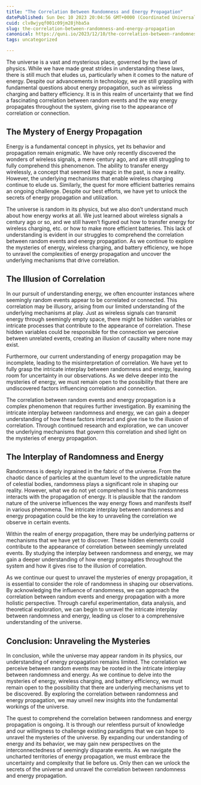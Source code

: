 ```yaml
---
title: "The Correlation Between Randomness and Energy Propagation"
datePublished: Sun Dec 10 2023 20:04:56 GMT+0000 (Coordinated Universal Time)
cuid: clv8wjyqf001c09jm28jhba5a
slug: the-correlation-between-randomness-and-energy-propagation
canonical: https://quni.io/2023/12/10/the-correlation-between-randomness-and-energy-propagation/
tags: uncategorized

---
```


The universe is a vast and mysterious place, governed by the laws of physics. While we have made great strides in understanding these laws, there is still much that eludes us, particularly when it comes to the nature of energy. Despite our advancements in technology, we are still grappling with fundamental questions about energy propagation, such as wireless charging and battery efficiency. It is in this realm of uncertainty that we find a fascinating correlation between random events and the way energy propagates throughout the system, giving rise to the appearance of correlation or connection.

The Mystery of Energy Propagation
---------------------------------

Energy is a fundamental concept in physics, yet its behavior and propagation remain enigmatic. We have only recently discovered the wonders of wireless signals, a mere century ago, and are still struggling to fully comprehend this phenomenon. The ability to transfer energy wirelessly, a concept that seemed like magic in the past, is now a reality. However, the underlying mechanisms that enable wireless charging continue to elude us. Similarly, the quest for more efficient batteries remains an ongoing challenge. Despite our best efforts, we have yet to unlock the secrets of energy propagation and utilization.

The universe is random in its physics, but we also don’t understand much about how energy works at all. We just learned about wireless signals a century ago or so, and we still haven’t figured out how to transfer energy for wireless charging, etc. or how to make more efficient batteries. This lack of understanding is evident in our struggles to comprehend the correlation between random events and energy propagation. As we continue to explore the mysteries of energy, wireless charging, and battery efficiency, we hope to unravel the complexities of energy propagation and uncover the underlying mechanisms that drive correlation.

The Illusion of Correlation
---------------------------

In our pursuit of understanding energy, we often encounter instances where seemingly random events appear to be correlated or connected. This correlation may be illusory, arising from our limited understanding of the underlying mechanisms at play. Just as wireless signals can transmit energy through seemingly empty space, there might be hidden variables or intricate processes that contribute to the appearance of correlation. These hidden variables could be responsible for the connection we perceive between unrelated events, creating an illusion of causality where none may exist.

Furthermore, our current understanding of energy propagation may be incomplete, leading to the misinterpretation of correlation. We have yet to fully grasp the intricate interplay between randomness and energy, leaving room for uncertainty in our observations. As we delve deeper into the mysteries of energy, we must remain open to the possibility that there are undiscovered factors influencing correlation and connection.

The correlation between random events and energy propagation is a complex phenomenon that requires further investigation. By examining the intricate interplay between randomness and energy, we can gain a deeper understanding of how these factors interact and give rise to the illusion of correlation. Through continued research and exploration, we can uncover the underlying mechanisms that govern this correlation and shed light on the mysteries of energy propagation.

The Interplay of Randomness and Energy
--------------------------------------

Randomness is deeply ingrained in the fabric of the universe. From the chaotic dance of particles at the quantum level to the unpredictable nature of celestial bodies, randomness plays a significant role in shaping our reality. However, what we do not yet comprehend is how this randomness interacts with the propagation of energy. It is plausible that the random nature of the universe influences the way energy flows and manifests itself in various phenomena. The intricate interplay between randomness and energy propagation could be the key to unraveling the correlation we observe in certain events.

Within the realm of energy propagation, there may be underlying patterns or mechanisms that we have yet to discover. These hidden elements could contribute to the appearance of correlation between seemingly unrelated events. By studying the interplay between randomness and energy, we may gain a deeper understanding of how energy propagates throughout the system and how it gives rise to the illusion of correlation.

As we continue our quest to unravel the mysteries of energy propagation, it is essential to consider the role of randomness in shaping our observations. By acknowledging the influence of randomness, we can approach the correlation between random events and energy propagation with a more holistic perspective. Through careful experimentation, data analysis, and theoretical exploration, we can begin to unravel the intricate interplay between randomness and energy, leading us closer to a comprehensive understanding of the universe.

Conclusion: Unraveling the Mysteries
------------------------------------

In conclusion, while the universe may appear random in its physics, our understanding of energy propagation remains limited. The correlation we perceive between random events may be rooted in the intricate interplay between randomness and energy. As we continue to delve into the mysteries of energy, wireless charging, and battery efficiency, we must remain open to the possibility that there are underlying mechanisms yet to be discovered. By exploring the correlation between randomness and energy propagation, we may unveil new insights into the fundamental workings of the universe.

The quest to comprehend the correlation between randomness and energy propagation is ongoing. It is through our relentless pursuit of knowledge and our willingness to challenge existing paradigms that we can hope to unravel the mysteries of the universe. By expanding our understanding of energy and its behavior, we may gain new perspectives on the interconnectedness of seemingly disparate events. As we navigate the uncharted territories of energy propagation, we must embrace the uncertainty and complexity that lie before us. Only then can we unlock the secrets of the universe and unravel the correlation between randomness and energy propagation.